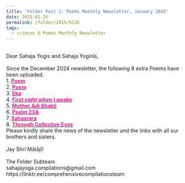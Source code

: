 ```yaml
---
title: 'Folder Post 1: Poems Monthly Newsletter, January 2025'
date: 2025-01-26
permalink: /folder/2025/0126
tags:
  - crimson @ Poems Monthly Newsletter
---
```


<p>
<br>
Dear Sahaja Yogis and Sahaja Yoginīs,<br>
<br>
Since the December 2024 newsletter, the following 8 extra Poems have been uploaded.<br>
1. <a href="https://seven-teams.github.io/folder/2006-0301-PF-2006-0303-TASYN"> <font color="DeepPink"><b>Poem</b></font></a><br>
2. <a href="https://seven-teams.github.io/folder/1990-0201-dJK-1990-0200-DCB-USA-P18"> <font color="DeepPink"><b>Poem</b></font></a><br>
3. <a href="https://seven-teams.github.io/folder/2009-WL-B1-Eka"> <font color="DeepPink"><b>Eka</b></font></a><br>
4. <a href="https://seven-teams.github.io/folder/1997-0101-Roginey-First-sight-when-I-awake"> <font color="DeepPink"><b>First sight when I awake</b></font></a><br>
5. <a href="https://seven-teams.github.io/folder/1991-0800-H-Mother-Adi-Shakti-1991-0000-NIBDCB"> <font color="DeepPink"><b>Mother Adi Shakti</b></font></a><br>
6. <a href="https://seven-teams.github.io/folder/1990-0101-ST-Psalm-23A-1990-0300-DCB-USA-P10"> <font color="DeepPink"><b>Psalm 23A</b></font></a><br>
7. <a href="https://seven-teams.github.io/folder/1990-0101-Sahsrara-1990-0300-DCB-USA-P5"> <font color="DeepPink"><b>Sahasrara</b></font></a><br>
8. <a href="https://seven-teams.github.io/folder/1997-0101-Roginey-Through-Collective-Eyes"> <font color="DeepPink"><b>Through Collective Eyes</b></font></a><br>
Please kindly share the news of the newsletter and the links with all our brothers and sisters.<br>
<br>
Jay Śhrī Mātājī!<br>
<br>
The Folder Subteam<br>
sahajayoga.compilations@gmail.com<br>
https://linktr.ee/comprehensivecompilationsteam<br>
</p>